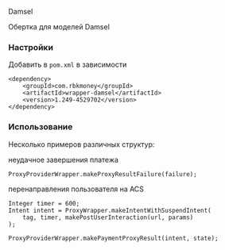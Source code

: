 Damsel

Обертка для моделей Damsel

### Настройки

Добавить в `pom.xml` в зависимости

```
<dependency>
    <groupId>com.rbkmoney</groupId>
    <artifactId>wrapper-damsel</artifactId>
    <version>1.249-4529702</version>
</dependency>
```

### Использование

Несколько примеров различных структур:

неудачное завершения платежа
```
ProxyProviderWrapper.makeProxyResultFailure(failure);
```

перенаправления пользователя на ACS
```
Integer timer = 600;
Intent intent = ProxyWrapper.makeIntentWithSuspendIntent(
    tag, timer, makePostUserInteraction(url, params)
);

ProxyProviderWrapper.makePaymentProxyResult(intent, state);
```
